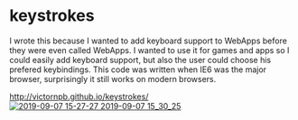 # keystrokes

I wrote this because I wanted to add keyboard support to WebApps before they were even called WebApps. I wanted to use it for games and apps so I could easily add keyboard support, but also the user could choose his prefered keybindings.
This code was written when IE6 was the major browser, surprisingly it still works on modern browsers.

http://victornpb.github.io/keystrokes/
[![2019-09-07 15-27-27 2019-09-07 15_30_25](https://user-images.githubusercontent.com/3372598/64478810-5694ee80-d184-11e9-9b2f-2ee3f5bb2953.gif)
](http://victornpb.github.io/keystrokes/index.html)
